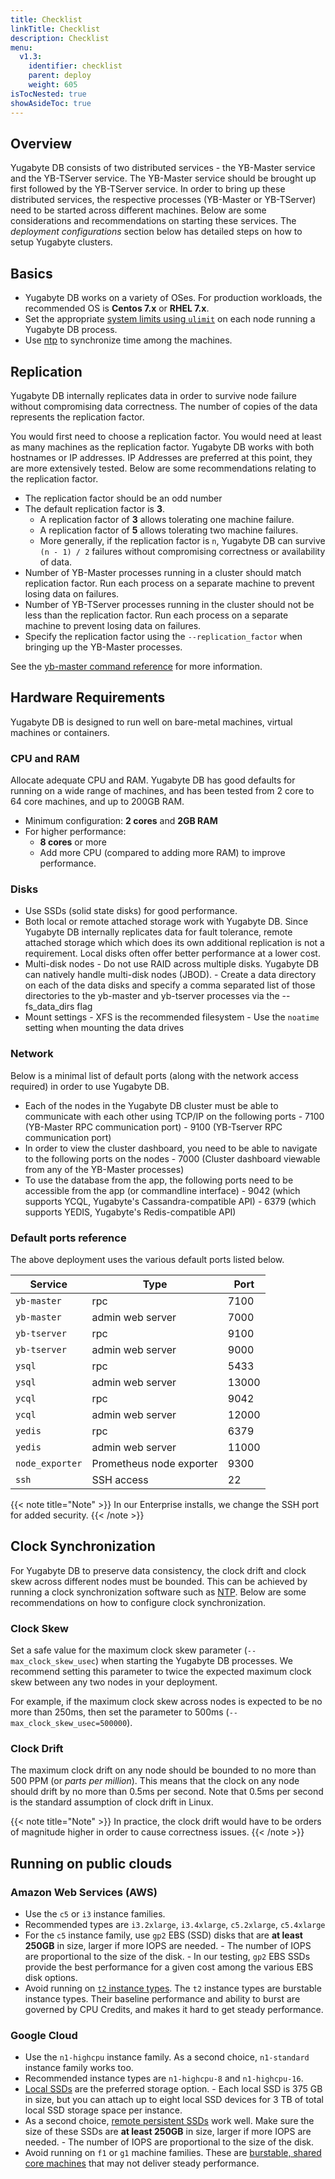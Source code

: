 ```yaml
---
title: Checklist
linkTitle: Checklist
description: Checklist
menu:
  v1.3:
    identifier: checklist
    parent: deploy
    weight: 605
isTocNested: true
showAsideToc: true
---
```


## Overview

Yugabyte DB consists of two distributed services - the YB-Master service and the YB-TServer service. The YB-Master service should be brought up first followed by the YB-TServer service. In order to bring up these distributed services, the respective processes (YB-Master or YB-TServer) need to be started across different machines. Below are some considerations and recommendations on starting these services. The *deployment configurations* section below has detailed steps on how to setup Yugabyte clusters.

## Basics

- Yugabyte DB works on a variety of OSes. For production workloads, the recommended OS is **Centos 7.x** or **RHEL 7.x**.
- Set the appropriate [system limits using `ulimit`](../manual-deployment/system-config/#setting-ulimits) on each node running a Yugabyte DB process.
- Use [ntp](../manual-deployment/system-config/#ntp) to synchronize time among the machines.

## Replication

Yugabyte DB internally replicates data in order to survive node failure without compromising data correctness. The number of copies of the data represents the replication factor.

You would first need to choose a replication factor. You would need at least as many machines as the replication factor. Yugabyte DB works with both hostnames or IP addresses. IP Addresses are preferred at this point, they are more extensively tested. Below are some recommendations relating to the replication factor.

- The replication factor should be an odd number
- The default replication factor is **3**.
    - A replication factor of **3** allows tolerating one machine failure.
    - A replication factor of **5** allows tolerating two machine failures.
    - More generally, if the replication factor is `n`, Yugabyte DB can survive `(n - 1) / 2` failures without compromising correctness or availability of data.
- Number of YB-Master processes running in a cluster should match replication factor. Run each process on a separate machine to prevent losing data on failures.
- Number of YB-TServer processes running in the cluster should not be less than the replication factor. Run each process on a separate machine to prevent losing data on failures.
- Specify the replication factor using the `--replication_factor` when bringing up the YB-Master processes.

See the [yb-master command reference](../manual-deployment/start-masters) for more information.

## Hardware Requirements

Yugabyte DB is designed to run well on bare-metal machines, virtual machines or containers.

### CPU and RAM

Allocate adequate CPU and RAM. Yugabyte DB has good defaults for running on a wide range of machines, and has been tested from 2 core to 64 core machines, and up to 200GB RAM.

- Minimum configuration: **2 cores** and **2GB RAM**
- For higher performance:
    - **8 cores** or more
    - Add more CPU (compared to adding more RAM) to improve performance.

### Disks

- Use SSDs (solid state disks) for good performance.
- Both local or remote attached storage work with Yugabyte DB. Since Yugabyte DB internally replicates data for fault tolerance, remote attached storage which which does its own additional replication is not a requirement. Local disks often offer better performance at a lower cost.
- Multi-disk nodes
      - Do not use RAID across multiple disks. Yugabyte DB can natively handle multi-disk nodes (JBOD).
      - Create a data directory on each of the data disks and specify a comma separated list of those directories to the yb-master and yb-tserver processes via the --fs_data_dirs flag
- Mount settings
      - XFS is the recommended filesystem
      - Use the `noatime` setting when mounting the data drives

### Network

Below is a minimal list of default ports (along with the network access required) in order to use Yugabyte DB.

- Each of the nodes in the Yugabyte DB cluster must be able to communicate with each other using TCP/IP on the following ports
      - 7100 (YB-Master RPC communication port)
      - 9100 (YB-Tserver RPC communication port)
- In order to view the cluster dashboard, you need to be able to navigate to the following ports on the nodes
      - 7000 (Cluster dashboard viewable from any of the YB-Master processes)
- To use the database from the app, the following ports need to be accessible from the app (or commandline interface)
      - 9042 (which supports YCQL, Yugabyte's Cassandra-compatible API)
      - 6379 (which supports YEDIS, Yugabyte's Redis-compatible API)

### Default ports reference

The above deployment uses the various default ports listed below.

Service | Type | Port
--------|------| -------
`yb-master` | rpc | 7100
`yb-master` | admin web server | 7000
`yb-tserver` | rpc | 9100
`yb-tserver` | admin web server | 9000
`ysql` | rpc | 5433
`ysql` | admin web server | 13000
`ycql` | rpc | 9042
`ycql` | admin web server | 12000
`yedis` | rpc | 6379
`yedis` | admin web server | 11000
`node_exporter` | Prometheus node exporter | 9300
`ssh` | SSH access | 22

{{< note title="Note" >}}
In our Enterprise installs, we change the SSH port for added security.
{{< /note >}}

## Clock Synchronization

For Yugabyte DB to preserve data consistency, the clock drift and clock skew across different nodes must be bounded. This can be achieved by running a clock synchronization software such as [NTP](http://www.ntp.org/). Below are some recommendations on how to configure clock synchronization.

### Clock Skew

Set a safe value for the maximum clock skew parameter (`--max_clock_skew_usec`) when starting the Yugabyte DB processes. We recommend setting this parameter to twice the expected maximum clock skew between any two nodes in your deployment.

For example, if the maximum clock skew across nodes is expected to be no more than 250ms, then set the parameter to 500ms (`--max_clock_skew_usec=500000`).

### Clock Drift

The maximum clock drift on any node should be bounded to no more than 500 PPM (or *parts per million*). This means that the clock on any node should drift by no more than 0.5ms per second. Note that 0.5ms per second is the standard assumption of clock drift in Linux.


{{< note title="Note" >}}
In practice, the clock drift would have to be orders of magnitude higher in order to cause correctness issues.
{{< /note >}}


## Running on public clouds

### Amazon Web Services (AWS)

- Use the `c5` or `i3` instance families.
- Recommended types are `i3.2xlarge`, `i3.4xlarge`, `c5.2xlarge`, `c5.4xlarge`
- For the `c5` instance family, use `gp2` EBS (SSD) disks that are **at least 250GB** in size, larger if more IOPS are needed.
      - The number of IOPS are proportional to the size of the disk.
      - In our testing, `gp2` EBS SSDs provide the best performance for a given cost among the various EBS disk options.
- Avoid running on [`t2` instance types](https://aws.amazon.com/ec2/instance-types/t2/). The `t2` instance types are burstable instance types. Their baseline performance and ability to burst are governed by CPU Credits, and makes it hard to get steady performance.

### Google Cloud

- Use the `n1-highcpu` instance family. As a second choice, `n1-standard` instance family works too.
- Recommended instance types are `n1-highcpu-8` and `n1-highcpu-16`.
- [Local SSDs](https://cloud.google.com/compute/docs/disks/#localssds) are the preferred storage option.
      - Each local SSD is 375 GB in size, but you can attach up to eight local SSD devices for 3 TB of total local SSD storage space per instance.
- As a second choice, [remote persistent SSDs](https://cloud.google.com/compute/docs/disks/#pdspecs) work well. Make sure the size of these SSDs are **at least 250GB** in size, larger if more IOPS are needed.
      - The number of IOPS are proportional to the size of the disk.
- Avoid running on `f1` or `g1` machine families. These are [burstable, shared core machines](https://cloud.google.com/compute/docs/machine-types#sharedcore) that may not deliver steady performance.
